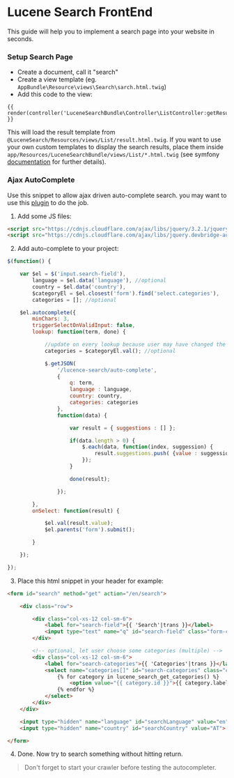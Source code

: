 # Lucene Search FrontEnd

This guide will help you to implement a search page into your website in seconds.

### Setup Search Page
- Create a document, call it "search"
- Create a view template (eg. `AppBundle\Resource\views\Search\sarch.html.twig`)
- Add this code to the view:

```twig
{{ render(controller('LuceneSearchBundle\Controller\ListController:getResultAction')) }}
```

This will load the result template from `@LuceneSearch/Resources/views/List/result.html.twig`.
If you want to use your own custom templates to display the search results, place them inside
`app/Resources/LuceneSearchBundle/views/List/*.html.twig` (see symfony [documentation](https://symfony.com/doc/current/templating/overriding.html) for further details).

### Ajax AutoComplete
Use this snippet to allow ajax driven auto-complete search. you may want to use this [plugin](https://github.com/devbridge/jQuery-Autocomplete) to do the job.

1. Add some JS files:

```html
<script src="https://cdnjs.cloudflare.com/ajax/libs/jquery/3.2.1/jquery.min.js"></script>
<script src="https://cdnjs.cloudflare.com/ajax/libs/jquery.devbridge-autocomplete/1.4.1/jquery.autocomplete.min.js"></script>
```

2. Add auto-complete to your project:

```javascript
$(function() {

    var $el = $('input.search-field'),
        language = $el.data('language'), //optional
        country = $el.data('country'),
        $categoryEl = $el.closest('form').find('select.categories'),
        categories = []; //optional

    $el.autocomplete({
        minChars: 3,
        triggerSelectOnValidInput: false,
        lookup: function(term, done) {

            //update on every lookup because user may have changed the dropdown selection.
            categories = $categoryEl.val(); //optional

            $.getJSON(
                '/lucence-search/auto-complete',
                {
                    q: term,
                    language : language,
                    country: country,
                    categories: categories
                },
                function(data) {

                    var result = { suggestions : [] };

                    if(data.length > 0) {
                        $.each(data, function(index, suggession) {
                            result.suggestions.push( {value : suggession });
                        });
                    }

                    done(result);

                });

        },
        onSelect: function(result) {

            $el.val(result.value);
            $el.parents('form').submit();

        }

    });

});
```

3. Place this html snippet in your header for example:

```html
<form id="search" method="get" action="/en/search">

    <div class="row">

        <div class="col-xs-12 col-sm-6">
            <label for="search-field">{{ 'Search'|trans }}</label>
            <input type="text" name="q" id="search-field" class="form-control input-lg search-field" data-country="AT" data-language="en" placeholder="{{ 'search'|trans }}">
        </div>

        <!-- optional, let user choose some categories (multiple) -->
        <div class="col-xs-12 col-sm-6">
            <label for="search-categories">{{ 'Categories'|trans }}</label>
            <select name="categories[]" id="search-categories" class="categories form-control" multiple>
                {% for category in lucene_search_get_categories() %}
                    <option value="{{ category.id }}">{{ category.label}}</option>
                {% endfor %}
            </select>
        </div>
    </div>

    <input type="hidden" name="language" id="searchLanguage" value="en">
    <input type="hidden" name="country" id="searchCountry" value="AT">

</form>
```

4. Done. Now try to search something without hitting return.

> Don't forget to start your crawler before testing the autocompleter.
